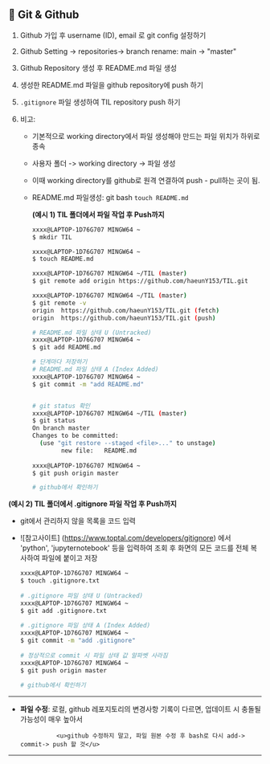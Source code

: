 ## 📑 Git & Github

1. Github 가입 후 username (ID), email 로 git config 설정하기

2. Github Setting -> repositories-> branch rename: main -> "master"

3. Github Repository 생성 후 README.md 파일 생성

4. 생성한 README.md 파일을 github repository에 push 하기

5. `.gitignore` 파일 생성하여 TIL repository push 하기

6. 비고:

   - 기본적으로 working directory에서 파일 생성해야 만드는 파일 위치가 하위로 종속

   - 사용자 폴더 -> working directory -> 파일 생성

   - 이때 working directory를 github로 원격 연결하여 push - pull하는 곳이 됨.

   - README.md 파일생성: git bash `touch README.md`

     

     **(예시 1) TIL 폴더에서 파일 작업 후 Push까지**

     ```bash
     xxxx@LAPTOP-1D76G707 MINGW64 ~
     $ mkdir TIL
     
     xxxx@LAPTOP-1D76G707 MINGW64 ~
     $ touch README.md
     
     xxxx@LAPTOP-1D76G707 MINGW64 ~/TIL (master)
     $ git remote add origin https://github.com/haeunY153/TIL.git
     
     xxxx@LAPTOP-1D76G707 MINGW64 ~/TIL (master)
     $ git remote -v
     origin  https://github.com/haeunY153/TIL.git (fetch)
     origin  https://github.com/haeunY153/TIL.git (push)
     
     # README.md 파일 상태 U (Untracked)
     xxxx@LAPTOP-1D76G707 MINGW64 ~
     $ git add README.md
     
     # 단계마다 저장하기
     # README.md 파일 상태 A (Index Added)
     xxxx@LAPTOP-1D76G707 MINGW64 ~
     $ git commit -m "add README.md"
     
     
     # git status 확인
     xxxx@LAPTOP-1D76G707 MINGW64 ~/TIL (master)
     $ git status
     On branch master        
     Changes to be committed:
       (use "git restore --staged <file>..." to unstage)
             new file:   README.md
             
     xxxx@LAPTOP-1D76G707 MINGW64 ~
     $ git push origin master
     
     # github에서 확인하기
     ```

**(예시 2) TIL 폴더에서 .gitignore 파일 작업 후 Push까지**
  - git에서 관리하지 않을 목록을 코드 입력
  - ![참고사이트] (https://www.toptal.com/developers/gitignore) 에서 'python', 'jupyternotebook' 등을 입력하여 조회 후 화면의 모든 코드를 전체 복사하여 파일에 붙이고 저장

     ```bash
     xxxx@LAPTOP-1D76G707 MINGW64 ~
     $ touch .gitignore.txt
                 
     # .gitignore 파일 상태 U (Untracked)
    xxxx@LAPTOP-1D76G707 MINGW64 ~
    $ git add .gitignore.txt
                 
    # .gitignore 파일 상태 A (Index Added)
    xxxx@LAPTOP-1D76G707 MINGW64 ~
    $ git commit -m "add .gitignore"
                 
    # 정상적으로 commit 시 파일 상태 값 알파벳 사라짐
    xxxx@LAPTOP-1D76G707 MINGW64 ~
    $ git push origin master
                 
    # github에서 확인하기
    ```
                 
---

- **파일 수정**: 로컬, github 레포지토리의 변경사항 기록이 다르면, 업데이트 시 충돌될 가능성이 매우 높아서

                <u>github 수정하지 말고, 파일 원본 수정 후 bash로 다시 add-> commit-> push 할 것</u>

---
